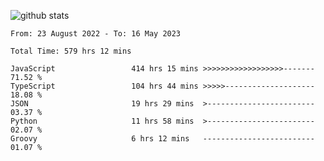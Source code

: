 
![github stats](https://github-readme-stats.vercel.app/api?username=realmahd1&show_icons=true&theme=codeSTACKr&hide_rank=true&count_private=true)

<!--START_SECTION:waka-->

```text
From: 23 August 2022 - To: 16 May 2023

Total Time: 579 hrs 12 mins

JavaScript                 414 hrs 15 mins >>>>>>>>>>>>>>>>>>-------   71.52 %
TypeScript                 104 hrs 44 mins >>>>>--------------------   18.08 %
JSON                       19 hrs 29 mins  >------------------------   03.37 %
Python                     11 hrs 58 mins  >------------------------   02.07 %
Groovy                     6 hrs 12 mins   -------------------------   01.07 %
```

<!--END_SECTION:waka-->
